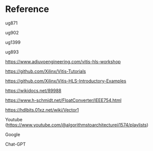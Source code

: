 # Reference
ug871

ug902

ug1399

ug893

https://www.adiuvoengineering.com/vitis-hls-workshop

https://github.com/Xilinx/Vitis-Tutorials

https://github.com/Xilinx/Vitis-HLS-Introductory-Examples

https://wikidocs.net/89988

https://www.h-schmidt.net/FloatConverter/IEEE754.html

https://hdlbits.01xz.net/wiki/Vector1

Youtube (https://www.youtube.com/@algorithmstoarchitectureii1574/playlists)

Google

Chat-GPT
